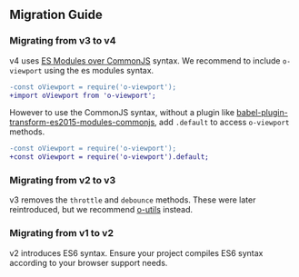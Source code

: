 ## Migration Guide

### Migrating from v3 to v4

v4 uses [ES Modules over CommonJS](https://hacks.mozilla.org/2018/03/es-modules-a-cartoon-deep-dive/) syntax. We recommend to include `o-viewport` using the es modules syntax.

```diff
-const oViewport = require('o-viewport');
+import oViewport from 'o-viewport';
```

However to use the CommonJS syntax, without a plugin like [babel-plugin-transform-es2015-modules-commonjs](https://babeljs.io/docs/en/babel-plugin-transform-es2015-modules-commonjs), add `.default` to access `o-viewport` methods.

```diff
-const oViewport = require('o-viewport');
+const oViewport = require('o-viewport').default;
```

### Migrating from v2 to v3

v3 removes the `throttle` and `debounce` methods. These were later reintroduced, but we recommend [o-utils](https://github.com/Financial-Times/o-utils/) instead.

### Migrating from v1 to v2

v2 introduces ES6 syntax. Ensure your project compiles ES6 syntax according to your browser support needs.
